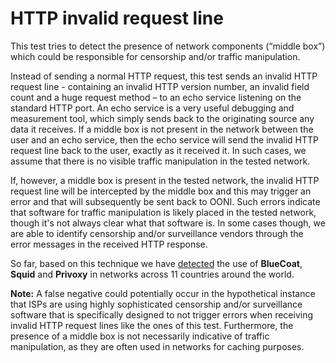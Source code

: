 # HTTP invalid request line

This test tries to detect the presence of network components (“middle box”)
which could be responsible for censorship and/or traffic manipulation.

Instead of sending a normal HTTP request, this test sends an invalid HTTP
request line - containing an invalid HTTP version number, an invalid field count
and a huge request method – to an echo service listening on the standard HTTP
port. An echo service is a very useful debugging and measurement tool, which
simply sends back to the originating source any data it receives. If a middle
box is not present in the network between the user and an echo service, then the
echo service will send the invalid HTTP request line back to the user, exactly
as it received it. In such cases, we assume that there is no visible traffic
manipulation in the tested network.

If, however, a middle box is present in the tested network, the invalid HTTP
request line will be intercepted by the middle box and this may trigger an error
and that will subsequently be sent back to OONI. Such errors indicate that
software for traffic manipulation is likely placed in the tested network, though
it's not always clear what that software is. In some cases though, we are able
to identify censorship and/or surveillance vendors through the error messages in
the received HTTP response.

So far, based on this technique we have
[detected](https://explorer.ooni.torproject.org/highlights/) the use of
**BlueCoat**, **Squid** and **Privoxy** in networks across 11 countries around
the world.

**Note:** A false negative could potentially occur in the hypothetical instance
that ISPs are using highly sophisticated censorship and/or surveillance software
that is specifically designed to not trigger errors when receiving invalid HTTP
request lines like the ones of this test. Furthermore, the presence of a middle
box is not necessarily indicative of traffic manipulation, as they are often
used in networks for caching purposes.

